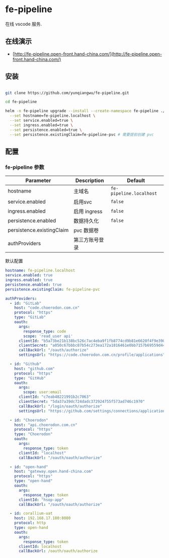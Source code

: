 # fe-pipeline

在线 vscode 服务.

## 在线演示

- [http://fe-pipeline.open-front.hand-china.com/](http://fe-pipeline.open-front.hand-china.com/)

## 安装

```bash

git clone https://github.com/yunqiangwu/fe-pipeline.git

cd fe-pipeline

helm -n fe-pipeline upgrade --install --create-namespace fe-pipeline ./charts/fe-pipeline \
  --set hostname=fe-pipeline.localhost \
  --set service.enabled=true \
  --set ingress.enabled=true \
  --set persistence.enabled=true \
  --set persistence.existingClaim=fe-pipeline-pvc # 需要提前创建 pvc

```


## 配置

### fe-pipeline 参数

| Parameter                          | Description                                                                           | Default             |
| ---------------------------------- | ------------------------------------------------------------------------------------- | ------------------- |
| hostname                    | 主域名                                                      | `fe-pipeline.localhost`              |
| service.enabled             | 启用svc                                             | `false`              |
| ingress.enabled             | 启用 ingress                                                      | `false`              |
| persistence.enabled         | 数据持久化                                                      | `false`              |
| persistence.existingClaim   | pvc 数据卷                                                      |               |
| authProviders   | 第三方账号登录                                                      |               |

默认配置

```yaml
hostname: fe-pipeline.localhost
service.enabled: true
ingress.enabled: true
persistence.enabled: true
persistence.existingClaim: fe-pipeline-pvc

authProviders:
  - id: "GitLab"
    host: "code.choerodon.com.cn"
    protocol: "https"
    type: "GitLab"
    oauth:
      args:
        response_type: code
        scope: 'read_user api'
      clientId: "b5a73be21b138bc526c7ac4eba9f1fb8774cd9b81e6620f4f9e390614f1522fa"
      clientSecret: "a050c67bbbc87b54c273ea172a1816461e0bb7157b69559d4412eb8432d5847a"
      callBackUrl: "/oauth/authorize"
      settingsUrl: "https://code.choerodon.com.cn/profile/applications"

  - id: "Github"
    host: "github.com"
    protocol: "https"
    type: "GitHub"
    oauth:
      args:
        scope: user:email
      clientId: "c7eab48221991b2c7063"
      clientSecret: "5da37a39dc724dadc372924755f573ad746c1970"
      callBackUrl: "/login/oauth/authorize"
      settingsUrl: "https://github.com/settings/connections/applications/4f5afda4c1420c3e0dd4"

  - id: "Choerodon"
    host: "api.choerodon.com.cn"
    protocol: "https"
    type: "Choerodon"
    oauth:
      args:
        response_type: token
      clientId: "localhost"
      callBackUrl: "/oauth/oauth/authorize"

  - id: "open-hand"
    host: "gateway.open.hand-china.com"
    protocol: "https"
    type: "open-hand"
    oauth:
      args:
        response_type: token
      clientId: "hsop-app"
      callBackUrl: "/oauth/oauth/authorize"

  - id: corallium-uat
    host: 192.168.17.180:8080
    protocol: http
    type: open-hand
    oauth:
      args:
        response_type: token
      clientId: localhost
      callBackUrl: /oauth/oauth/authorize

```
